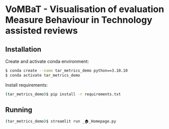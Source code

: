 # VoMBaT - Visualisation of evaluation Measure Behaviour in Technology assisted reviews

## Installation

Create and activate conda environment:

```bash
$ conda create --name tar_metrics_demo python==3.10.10
$ conda activate tar_metrics_demo
```

Install requirements:

```bash
(tar_metrics_demo)$ pip install -r requirements.txt
```

## Running

```bash
(tar_metrics_demo)$ streamlit run _🏠_Homepage.py
```
